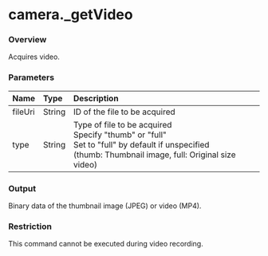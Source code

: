 # camera.\_getVideo

### Overview

Acquires video.

### Parameters

| Name | Type | Description |
|:--|:--|:--|
| fileUri | String | ID of the file to be acquired |
| type | String | Type of file to be acquired<br>Specify "thumb" or "full"<br>Set to "full" by default if unspecified<br>(thumb: Thumbnail image, full: Original size video) |

### Output

Binary data of the thumbnail image (JPEG) or video (MP4).

### Restriction

This command cannot be executed during video recording.
